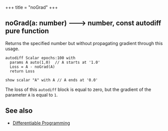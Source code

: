 +++
title = "noGrad"
+++

## noGrad(a: number) 🡒 number, const autodiff pure function

Returns the specified number but without propagating gradient through this usage.

```envision
autodiff Scalar epochs:100 with
  params A auto(1,0)  // A starts at '1.0'
  Loss = A - noGrad(A)
  return Loss

show scalar "A" with A // A ends at '0.0'
```

The loss of this `autodiff` block is equal to zero, but the gradient of the parameter `A` is equal to `1`.

## See also

* [Differentiable Programming](../../../language/differentiable-programming/)
